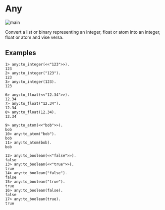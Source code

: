 # Any

![main](https://github.com/shortishly/any/actions/workflows/main.yml/badge.svg)

Convert a list or binary representing an integer, float or atom into
an integer, float or atom and vise versa.

## Examples

```shell
1> any:to_integer(<<"123">>).
123
2> any:to_integer("123").
123
3> any:to_integer(123).
123
```

```shell
6> any:to_float(<<"12.34">>).
12.34
7> any:to_float("12.34").
12.34
8> any:to_float(12.34).
12.34
```

```shell
9> any:to_atom(<<"bob">>).
bob
10> any:to_atom("bob").
bob
11> any:to_atom(bob).
bob
```

```shell
12> any:to_boolean(<<"false">>).
false
13> any:to_boolean(<<"true">>).
true
14> any:to_boolean("false").
false
15> any:to_boolean("true").
true
16> any:to_boolean(false).
false
17> any:to_boolean(true).
true
```

